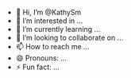 - 👋 Hi, I’m @KathySm
- 👀 I’m interested in ...
- 🌱 I’m currently learning ...
- 💞️ I’m looking to collaborate on ...
- 📫 How to reach me ...
- 😄 Pronouns: ...
- ⚡ Fun fact: ...

<!---
KathySm/KathySm is a ✨ special ✨ repository because its `README.md` (this file) appears on your GitHub profile.
You can click the Preview link to take a look at your changes.
--->
